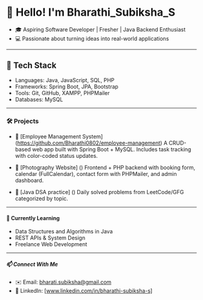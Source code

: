 # 👋 Hello! I'm Bharathi_Subiksha_S
- 🎓 Aspiring Software Developer | Fresher | Java Backend Enthusiast
- 💻 Passionate about turning ideas into real-world applications

--------------------------------------------------------------------------------------------------------------------------------------------------------------------------------------------------------------------

## 🚀 Tech Stack
- Languages: Java, JavaScript, SQL, PHP
- Frameworks: Spring Boot, JPA, Bootstrap
- Tools: Git, GitHub, XAMPP, PHPMailer
- Databases: MySQL

--------------------------------------------------------------------------------------------------------------------------------------------------------------------------------------------------------------------

### 🛠️ Projects
- 🔧 [Employee Management System] (https://github.com/Bharathi0802/employee-management)
   A CRUD-based web app built with Spring Boot + MySQL. Includes task tracking with color-coded status updates.

- 📸 [Photography Website] ()
  Frontend + PHP backend with booking form, calendar (FullCalendar), contact form with PHPMailer, and admin dashboard.

- 📘 [Java DSA practice] ()
  Daily solved problems from LeetCode/GFG categorized by topic.

--------------------------------------------------------------------------------------------------------------------------------------------------------------------------------------------------------------------

#### 🌱 Currently Learning
- Data Structures and Algorithms in Java
- REST APIs & System Design
- Freelance Web Development

--------------------------------------------------------------------------------------------------------------------------------------------------------------------------------------------------------------------

##### 📫 Connect With Me
- ✉️ Email: bharati.subiksha@gmail.com
- 💼 LinkedIn: [www.linkedin.com/in/bharathi-subiksha-s]
